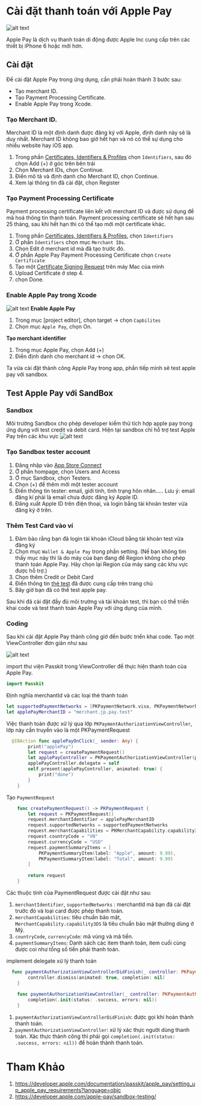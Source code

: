 # Cài đặt thanh toán với Apple Pay

![alt text](https://cdn.shopifycloud.com/help/assets/manual/settings/payments/applepay-banner-art-649c8d0cebd461aaff7b542679b98f73c98a9ef597410ea5b9f55502e31a39a0.jpg)

Apple Pay là dịch vụ thanh toán di động được Apple Inc cung cấp trên các thiết bị iPhone 6 hoặc mới hơn.


## Cài đặt
Để cài đặt Apple Pay trong ứng dụng, cần phải hoàn thành 3 bước sau:
+ Tạo merchant ID.
+ Tạo Payment Processing Certificate.
+ Enable Apple Pay trong Xcode.

### Tạo Merchant ID. 
Merchant ID là một định danh được đăng ký với Apple, định danh này sẽ là
duy nhất. Merchant ID không bao giờ hết hạn và nó có thể sự dụng cho nhiều website hay iOS app.
1. Trong phần [Certificates, Identifiers & Profiles]() chọn `Identifiers`, sau đó chọn  Add  (+) ở góc trên bên trái
2. Chọn Merchant IDs, chọn Continue.
3. Điền mô tả và  định danh cho Merchant ID, chọn Continue.
4. Xem lại thông tin đã cài đặt, chọn Register

### Tạo Payment Processing Certificate
Payment processing certificate liên kết với merchant ID và được sử dụng để mã hoá thông tin thanh toán. Payment processing certificate sẽ hết hạn sau 25 tháng, sau khi hết hạn thì có thể tạo mới một certificate khác.
1. Trong phần [Certificates, Identifiers & Profiles](), chọn `Identifiers`
2. Ở phần `Identifiers` chọn mục `Merchant IDs`.
3. Chọn Edit ở merchant id mà đã tạo trước đó.
4. Ở phần Apple Pay Payment Processing Certificate chọn `Create Certificate`
5. Tạo một [Certificate Signing Request](https://help.apple.com/developer-account/#/devbfa00fef7?sub=dev103e030bb) trên máy Mac của mình
6. Upload Certificate ở step 4.
7. chọn Done.

### Enable Apple Pay trong Xcode
![alt text](https://help.apple.com/xcode/mac/9.3/en.lproj/Art/ca_enable_apple_pay.png)
**Enable Apple Pay**
1. Trong mục [project editor], chọn target -> chọn `Capbilites`
2. Chọn mục `Apple Pay`, chọn On.

**Tạo merchant identifier**
1. Trong mục Apple Pay, chọn Add (+)
2. Điền định danh cho merchant id -> chọn OK.

Ta vừa cài đặt thành công Apple Pay trong app, phần tiếp mình sẽ test apple pay với sandbox.

## Test Apple Pay với SandBox
### Sandbox
Môi trường Sandbox cho phép developer kiểm thử tích hợp apple pay trong ứng dụng với test credit và debit card. Hiện tại sandbox chỉ hỗ trợ test Apple Pay trên các khu vực 
![alt text](http://prntscr.com/nxextq)

### Tạo Sandbox tester account
1. Đăng nhập vào [App Store Connect](https://appstoreconnect.apple.com/)
2. Ở phần hompage, chọn Users and Access
3. Ở mục Sandbox, chọn Testers.
4. Chọn (+) để thêm mới một tester account
5. Điền thông tin tester: email, giới tính, tình trạng hôn nhân..... Lưu ý: email đăng kí phải là email chưa được đăng ký Apple ID.
6. Đăng xuất Apple ID trên điện thoại, và login bằng tài khoản tester vừa đăng ký ở trên.

### Thêm Test Card vào ví
1. Đảm bảo rằng bạn đã login tài khoản iCloud bằng tài khoản test vừa đăng ký
2. Chọn mục `Wallet & Apple Pay` trong phần setting. (Nế bạn không tìm thấy mục này thì là do máy của bạn đang để Region không cho phép thanh toán Apple Pay. Hãy chọn lại Region của máy sang các khu vực được hỗ trợ.)
3. Chọn thêm Credit or Debit Card
4. Điền thông tin [thẻ test](https://developer.apple.com/apple-pay/sandbox-testing/) đã được cung cấp trên trang chủ
5. Bây giờ bạn đã có thể test apple pay.

Sau khi đã cài đặt đầy đủ môi trường và tài khoản test, thì bạn có thể triển khai code và test thanh toán Apple Pay với ứng dụng của mình.


### Coding
Sau khi cài đặt Apple Pay thành công giờ đến bước triển khai code. 
Tạo một ViewController đơn giản như sau

![alt text](http://prntscr.com/o2psmm)

import thư viện Passkit trong ViewController để thực hiện thanh toán của Apple Pay.

```swift
import Passkit
```
Định nghĩa merchantId và các loại thẻ thanh toán 
```swift
let supportedPaymentNetworks = [PKPaymentNetwork.visa, PKPaymentNetwork.masterCard]
let applePayMerchantID = "merchant.jp.pay.test"
```
Việc thanh toán được xử lý qua lớp `PKPaymentAuthorizationViewController`, lớp này cần truyền vào là một PKPaymentRequest
```swift
  @IBAction func applePayOnClick(_ sender: Any) {
        print("applePay")
        let request = createPaymentRequest()
        let applePayController = PKPaymentAuthorizationViewController(paymentRequest: request)!
        applePayController.delegate = self
        self.present(applePayController, animated: true) {
            print("done")
        }
    }
```

Tạo `PaymentRequest`
```swift
    func createPaymentRequest() -> PKPaymentRequest {
        let request = PKPaymentRequest()
        request.merchantIdentifier = applePayMerchantID
        request.supportedNetworks = supportedPaymentNetworks
        request.merchantCapabilities = PKMerchantCapability.capability3DS
        request.countryCode = "VN"
        request.currencyCode = "USD"
        request.paymentSummaryItems = [
            PKPaymentSummaryItem(label: "Apple", amount: 9.99),
            PKPaymentSummaryItem(label: "Total", amount: 9.99)
        ]
        
        return request
    }
```
Các thuộc tính của PaymentRequest được cài đặt như sau:

1. `merchantIdentifier`, `supportedNetworks` : merchantId mà bạn đã cài đặt trước đó và loại card được phép thanh toán.
2. `merchantCapabilities`: tiêu chuẩn bảo mật, `MerchantCapability.capability3DS` là tiêu chuẩn bảo mật thường dùng ở Mỹ.
3.  `countryCode`, `currencyCode`: mã vùng và mã tiền.
4. `paymentSummaryItems`: Danh sách các item thanh toán, item cuối cùng được coi như  tổng số tiền phải thanh toán.

implement delegate xử lý thanh toán
```swift
  func paymentAuthorizationViewControllerDidFinish(_ controller: PKPaymentAuthorizationViewController) {
        controller.dismiss(animated: true, completion: nil)
    }
    
    func paymentAuthorizationViewController(_ controller: PKPaymentAuthorizationViewController, didAuthorizePayment payment: PKPayment, handler completion: @escaping (PKPaymentAuthorizationResult) -> Void) {
        completion(.init(status: .success, errors: nil))
    }
```

1. `paymentAuthorizationViewControllerDidFinish`: được gọi khi hoàn thành thanh toán.
2. `paymentAuthorizationViewController`: xử lý xác thực người dùng thanh toán. Xác thực thành công thì phải gọi `completion(.init(status: .success, errors: nil))` để hoàn thành thanh toán.




# Tham Khảo
1. https://developer.apple.com/documentation/passkit/apple_pay/setting_up_apple_pay_requirements?language=objc
2. https://developer.apple.com/apple-pay/sandbox-testing/

